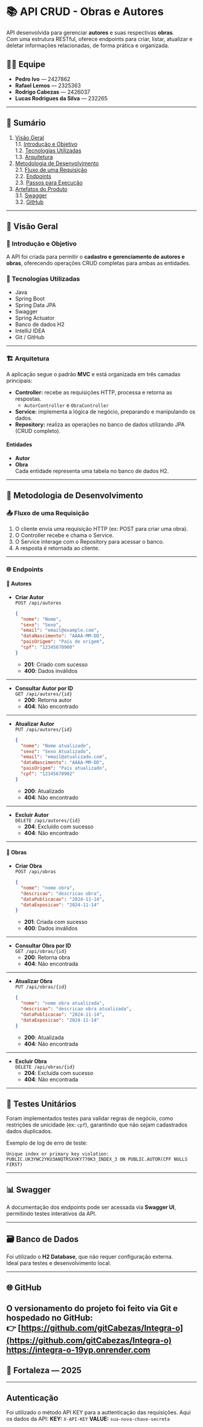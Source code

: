 # 📚 API CRUD - Obras e Autores

API desenvolvida para gerenciar **autores** e suas respectivas **obras**.  
Com uma estrutura RESTful, oferece endpoints para criar, listar, atualizar e deletar informações relacionadas, de forma prática e organizada.

## 👨‍💻 Equipe

- **Pedro Ivo** — 2427862  
- **Rafael Lemos** — 2325363  
- **Rodrigo Cabezas** — 2426037  
- **Lucas Rodrigues da Silva** — 232265  

---

## 📌 Sumário

1. [Visão Geral](#-visão-geral)  
   1.1. [Introdução e Objetivo](#-introdução-e-objetivo)  
   1.2. [Tecnologias Utilizadas](#-tecnologias-utilizadas)  
   1.3. [Arquitetura](#-arquitetura)  
2. [Metodologia de Desenvolvimento](#-metodologia-de-desenvolvimento)  
   2.1. [Fluxo de uma Requisição](#-fluxo-de-uma-requisição)  
   2.2. [Endpoints](#-endpoints)  
   2.3. [Passos para Execução](#-passos-para-execução)  
3. [Artefatos do Produto](#-artefatos-do-produto)  
   3.1. [Swagger](#-swagger)  
   3.2. [GitHub](#-github)  

---

## 📝 Visão Geral

### 📌 Introdução e Objetivo
A API foi criada para permitir o **cadastro e gerenciamento de autores e obras**, oferecendo operações CRUD completas para ambas as entidades.

### 🧰 Tecnologias Utilizadas

- Java  
- Spring Boot  
- Spring Data JPA  
- Swagger  
- Spring Actuator  
- Banco de dados H2  
- IntelliJ IDEA  
- Git / GitHub

---

### 🏗 Arquitetura

A aplicação segue o padrão **MVC** e está organizada em três camadas principais:

- **Controller:** recebe as requisições HTTP, processa e retorna as respostas.  
  - `AutorController` e `ObraController`
- **Service:** implementa a lógica de negócio, preparando e manipulando os dados.
- **Repository:** realiza as operações no banco de dados utilizando JPA (CRUD completo).

#### Entidades
- **Autor**  
- **Obra**  
Cada entidade representa uma tabela no banco de dados H2.

---

## 🧭 Metodologia de Desenvolvimento

### 📤 Fluxo de uma Requisição

1. O cliente envia uma requisição HTTP (ex: POST para criar uma obra).  
2. O Controller recebe e chama o Service.  
3. O Service interage com o Repository para acessar o banco.  
4. A resposta é retornada ao cliente.

---

### 🌐 Endpoints

#### 📌 Autores

- **Criar Autor**  
  `POST /api/autores`  
  ```json
  {
    "nome": "Nome",
    "sexo": "Sexo",
    "email": "email@example.com",
    "dataNascimento": "AAAA-MM-DD",
    "paisOrigem": "País de origem",
    "cpf": "12345678900"
  }
  ```
  - **201**: Criado com sucesso  
  - **400**: Dados inválidos

---

- **Consultar Autor por ID**  
  `GET /api/autores/{id}`  
  - **200**: Retorna autor  
  - **404**: Não encontrado

---

- **Atualizar Autor**  
  `PUT /api/autores/{id}`  
  ```json
  {
    "nome": "Nome atualizado",
    "sexo": "Sexo Atualizado",
    "email": "email@atualizado.com",
    "dataNascimento": "AAAA-MM-DD",
    "paisOrigem": "País atualizado",
    "cpf": "12345678902"
  }
  ```
  - **200**: Atualizado  
  - **404**: Não encontrado

---

- **Excluir Autor**  
  `DELETE /api/autores/{id}`  
  - **204**: Excluído com sucesso  
  - **404**: Não encontrado

---

#### 📌 Obras

- **Criar Obra**  
  `POST /api/obras`  
  ```json
  {
    "nome": "nome obra",
    "descricao": "descricao obra",
    "dataPublicacao": "2024-11-14",
    "dataExposicao": "2024-11-14"
  }
  ```
  - **201**: Criada com sucesso  
  - **400**: Dados inválidos

---

- **Consultar Obra por ID**  
  `GET /api/obras/{id}`  
  - **200**: Retorna obra  
  - **404**: Não encontrada

---

- **Atualizar Obra**  
  `PUT /api/obras/{id}`  
  ```json
  {
    "nome": "nome obra atualizada",
    "descricao": "descricao obra atualizada",
    "dataPublicacao": "2024-11-14",
    "dataExposicao": "2024-11-14"
  }
  ```
  - **200**: Atualizada  
  - **404**: Não encontrada

---

- **Excluir Obra**  
  `DELETE /api/obras/{id}`  
  - **204**: Excluída com sucesso  
  - **404**: Não encontrada

---

## 🧪 Testes Unitários

Foram implementados testes para validar regras de negócio, como restrições de unicidade (ex: `cpf`), garantindo que não sejam cadastrados dados duplicados.

Exemplo de log de erro de teste:
```
Unique index or primary key violation:
PUBLIC.UK3YWC2YKU3ANQTRSXVKY770K3_INDEX_3 ON PUBLIC.AUTOR(CPF NULLS FIRST)
```

---

## 📊 Swagger

A documentação dos endpoints pode ser acessada via **Swagger UI**, permitindo testes interativos da API.

---

## 🗃 Banco de Dados

Foi utilizado o **H2 Database**, que não requer configuração externa.  
Ideal para testes e desenvolvimento local.

---

## 🌐 GitHub

O versionamento do projeto foi feito via Git e hospedado no GitHub:  
👉 [https://github.com/gitCabezas/Integra-o](https://github.com/gitCabezas/Integra-o)
https://integra-o-19yp.onrender.com
---

## 📅 Fortaleza — 2025
---

## Autenticação

Foi utilizado o método API KEY para a auttenticação das requisições. Aqui os dados da API:
**KEY:** `X-API-KEY`
**VALUE:** `sua-nova-chave-secreta`
